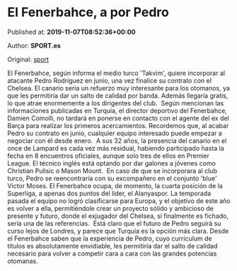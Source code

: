 
# El Fenerbahce, a por Pedro

Published at: **2019-11-07T08:52:36+00:00**

Author: **SPORT.es**

Original: [sport](https://www.sport.es/es/noticias/premier-league/fenerbahce-por-pedro-7717662)

El Fenerbahce, según informa el medio turco 'Takvim', quiere incorporar al atacante Pedro Rodríguez en junio, una vez finalice su contrato con el Chelsea. El canario sería un refuerzo muy interesante para los otomanos, ya que les permitiría dar un salto de calidad por banda. Además llegaría gratis, lo que atrae enormemente a los dirigentes del club. 
Según mencionan las informaciones publicadas en Turquía, el director deportivo del Fenerbahce, Damien Comolli, no tardará en ponerse en contacto con el agente del ex del Barça para realizar los primeros acercamientos. Recordemos que, al acabar Pedro su contrato en junio, cualquier equipo interesado puede empezar a negociar con él desde enero. 
A sus 32 años, la presencia del canario en el once de Lampard es cada vez más residual, habiendo participado hasta la fecha en 8 encuentros oficiales, aunque solo tres de ellos en Premier League. El técnico inglés está optando por dar galones a jóvenes como Christian Pulisic o Mason Mount. 
En caso de que se incorporara al club turco, Pedro se reencontraría con su excompañero en el conjunto 'blue' Victor Moses. El Fenerbahce ocupa, de momento, la cuarta posición de la Superliga, a apenas dos puntos del líder, el Alanyaspor. La temporada pasada el equipo no logró clasificarse para Europa, y el objetivo de este año es volver a ella, permitiéndole crear un proyecto sólido y ambicioso de presente y futuro, donde el exjugador del Chelsea, si finalmente es fichado, sería una de las referencias. 
Está claro que el futuro de Pedro seguirá su curso lejos de Londres, y parece que Turquía es la opción más clara. Desde el Fenerbahce saben que la experiencia de Pedro, cuyo currículum de títulos es absolutamente envidiable, les permitiría dar el salto de calidad necesario para volver a competir cara a cara con las grandes potencias otomanas. 

